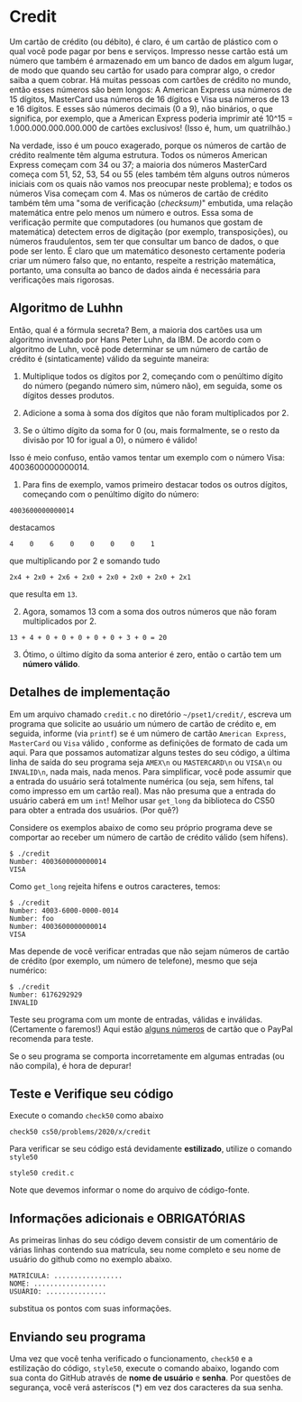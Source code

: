# Credit
Um cartão de crédito (ou débito), é claro, é um cartão de plástico com o qual
você pode pagar por bens e serviços. Impresso nesse cartão está um número que
também é armazenado em um banco de dados em algum lugar, de modo que quando seu
cartão for usado para comprar algo, o credor saiba a quem cobrar. Há muitas
pessoas com cartões de crédito no mundo, então esses números são bem longos:
A American Express usa números de 15 dígitos, MasterCard usa números de 16
dígitos e Visa usa números de 13 e 16 dígitos. E esses são números decimais
(0 a 9), não binários, o que significa, por exemplo, que a American Express
poderia imprimir até 10^15 = 1.000.000.000.000.000 de cartões exclusivos!
(Isso é, hum, um quatrilhão.)

Na verdade, isso é um pouco exagerado, porque os números de cartão de crédito
realmente têm alguma estrutura. Todos os números American Express começam com
34 ou 37; a maioria dos números MasterCard começa com 51, 52, 53, 54 ou 55
(eles também têm alguns outros números iniciais com os quais não vamos nos
preocupar neste problema); e todos os números Visa começam com 4. Mas os números
de cartão de crédito também têm uma "soma de verificação (_checksum)_" embutida,
uma relação matemática entre pelo menos um número e outros. Essa soma de
verificação permite que computadores (ou humanos que gostam de matemática)
detectem erros de digitação (por exemplo, transposições), ou números
fraudulentos, sem ter que consultar um banco de dados, o que pode ser lento. É
claro que um matemático desonesto certamente poderia criar um número falso
que, no entanto, respeite a restrição matemática, portanto, uma consulta ao
banco de dados ainda é necessária para verificações mais rigorosas.

## Algoritmo de Luhhn

Então, qual é a fórmula secreta? Bem, a maioria dos cartões usa um algoritmo
inventado por Hans Peter Luhn, da IBM. De acordo com o algoritmo de Luhn,
você pode determinar se um número de cartão de crédito é (sintaticamente)
válido da seguinte maneira:

1. Multiplique todos os dígitos por 2, começando com o penúltimo dígito do número (pegando número sim, número não), em seguida, some os dígitos desses produtos.

2. Adicione a soma à soma dos dígitos que não foram multiplicados por 2.

3. Se o último dígito da soma for 0 (ou, mais formalmente, se o resto da divisão por 10 for igual a 0), o número é válido!

Isso é meio confuso, então vamos tentar um exemplo com o número Visa: 4003600000000014.

1. Para fins de exemplo, vamos primeiro destacar todos os outros dígitos, começando com o penúltimo dígito do número:
```
4003600000000014
```
destacamos
```
4    0    6    0    0    0    0    1
```
que multiplicando por 2 e somando tudo
```
2x4 + 2x0 + 2x6 + 2x0 + 2x0 + 2x0 + 2x0 + 2x1
```
que resulta em `13`.

2. Agora, somamos 13 com a soma dos outros números que não foram multiplicados por 2.
```
13 + 4 + 0 + 0 + 0 + 0 + 0 + 3 + 0 = 20
```

3. Ótimo, o último dígito da soma anterior é zero, então o cartão tem um **número válido**.

## Detalhes de implementação
Em um arquivo chamado `credit.c` no diretório 
`~/pset1/credit/`, escreva um programa que solicite ao usuário um número de cartão de crédito e, em seguida, informe (via `printf`) se é um número de cartão `American Express`, `MasterCard` ou `Visa` válido , conforme as definições de formato de cada um aqui. Para que possamos automatizar alguns testes do seu código, a última linha de saída do seu programa seja `AMEX\n` ou `MASTERCARD\n` ou `VISA\n` ou `INVALID\n`, nada mais, nada menos. Para simplificar, você pode assumir que a entrada do usuário será totalmente numérica (ou seja, sem hífens, tal como impresso em um cartão real). Mas não presuma que a entrada do usuário caberá em um `int`! Melhor usar `get_long` da biblioteca do CS50 para obter a entrada dos usuários. (Por quê?)

Considere os exemplos abaixo de como seu próprio programa deve se comportar ao receber um número de cartão de crédito válido (sem hífens).
```
$ ./credit
Number: 4003600000000014
VISA
```

Como `get_long` rejeita hifens e outros caracteres, temos:
```
$ ./credit
Number: 4003-6000-0000-0014
Number: foo
Number: 4003600000000014
VISA
```

Mas depende de você verificar entradas que não sejam números de cartão de crédito (por exemplo, um número de telefone), mesmo que seja numérico:
```
$ ./credit
Number: 6176292929
INVALID
```

Teste seu programa com um monte de entradas, válidas e inválidas. (Certamente o faremos!) Aqui estão [alguns números](https://developer.paypal.com/docs/payflow/payflow-pro/payflow-pro-testing/) de cartão que o PayPal recomenda para teste.

Se o seu programa se comporta incorretamente em algumas entradas (ou não compila), é hora de depurar!


## Teste e Verifique seu código

Execute o comando `check50` como abaixo
```
check50 cs50/problems/2020/x/credit
```

Para verificar se seu código está devidamente **estilizado**, utilize o
comando `style50`
```
style50 credit.c
```
Note que devemos informar o nome do arquivo de código-fonte.

## Informações adicionais e OBRIGATÓRIAS
As primeiras linhas do seu código devem consistir de um comentário de várias
linhas contendo sua matrícula, seu nome completo e seu nome de usuário do github
como no exemplo abaixo.
```
MATRÍCULA: ................. 
NOME: ..................
USUÁRIO: ...............
```
substitua os pontos com suas informações.

## Enviando seu programa
Uma vez que você tenha verificado o funcionamento, `check50` e a estilização do código, `style50`, execute o comando abaixo, logando com sua conta do GitHub através de **nome de usuário** e **senha**. Por questões de segurança, você verá asteríscos (*) em vez dos caracteres da sua senha.